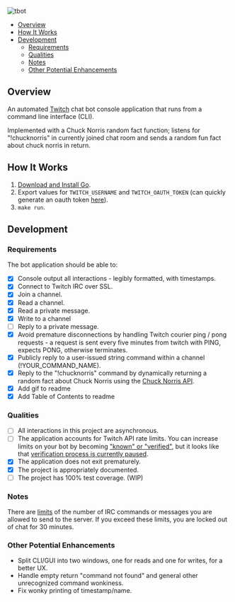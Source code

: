![tbot](https://user-images.githubusercontent.com/25406248/125493306-565d7b6c-7582-4a74-a22b-639f33681b5b.gif)

- [Overview](#overview)
- [How It Works](#how-it-works)
- [Development](#development)
  - [Requirements](#requirements)
  - [Qualities](#qualities)
  - [Notes](#notes)
  - [Other Potential Enhancements](#other-potential-enhancements)

## Overview

An automated [Twitch](https://dev.twitch.tv/docs/irc) chat bot console application that runs from a command line interface (CLI).

Implemented with a Chuck Norris random fact function; listens for "!chucknorris" in currently joined chat room and sends a random fun fact about chuck norris in return.

## How It Works

1. [Download and Install Go](https://golang.org/doc/install).
2. Export values for `TWITCH_USERNAME` and `TWITCH_OAUTH_TOKEN` (can quickly generate an oauth token [here](https://twitchapps.com/tmi/)).
3. `make run`.

## Development

### Requirements

The bot application should be able to:

- [x] Console output all interactions - legibly formatted, with timestamps.
- [x] Connect to Twitch IRC over SSL.
- [x] Join a channel.
- [x] Read a channel.
- [x] Read a private message.
- [x] Write to a channel
- [ ] Reply to a private message.
- [x] Avoid premature disconnections by handling Twitch courier ping / pong requests - a request is sent every five minutes from twitch with PING, expects PONG, otherwise terminates.
- [x] Publicly reply to a user-issued string command within a channel (!YOUR_COMMAND_NAME).
- [x] Reply to the "!chucknorris" command by dynamically returning a random fact about Chuck Norris using the [Chuck Norris API](https://api.chucknorris.io).
- [x] Add gif to readme
- [x] Add Table of Contents to readme

### Qualities

- [ ] All interactions in this project are asynchronous.
- [ ] The application accounts for Twitch API rate limits. You can increase limits on your bot by becoming ["known" or "verified"](https://dev.twitch.tv/docs/irc/guide#known-and-verified-bots), but it looks like that [verification process is currently paused](https://discuss.dev.twitch.tv/t/an-update-for-the-delayed-bot-verification-request-process/32325).
- [x] The application does not exit prematurely.
- [x] The project is appropriately documented.
- [ ] The project has 100% test coverage. (WIP)

### Notes

There are [limits](https://dev.twitch.tv/docs/irc/guide#command--message-limits) of the number of IRC commands or messages you are allowed to send to the server. If you exceed these limits, you are locked out of chat for 30 minutes.

### Other Potential Enhancements

- Split CLI/GUI into two windows, one for reads and one for writes, for a better UX.
- Handle empty return "command not found" and general other unrecognized command wonkiness.
- Fix wonky printing of timestamp/name.
